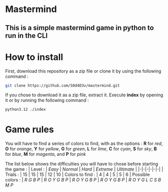 # Mastermind
## This is a simple mastermind game in python to run in the CLI

# How to install
First, download this repository as a zip file or clone it by using the following command :
```sh
git clone https://github.com/S0d4D3v/mastermind.git
```
If you chose to download it as a zip file, extract it.
Execute **index** by opening it or by running the following command :
```sh
python3.12 ./index
```

# Game rules
You will have to find a series of colors to find, with as the options :
**R** for *red*, 
**O** for *orange*, 
**Y** for *yellow*, 
**G** for *green*,
**L** for *lime*, 
**C** for *cyan*, 
**S** for *sky*, 
**B** for *blue*,
**M** for *magenta*,
and **P** for *pink*

The list below shows the difficulties you will have to chose before starting the game :
| Level : | *Easy* | *Normal* | *Hard* | *Extreme* | *Ultimate* |
|-|-|-|-|-|-|
| Trials : | 15 | 15 | 15 | 12 | 10
| Colors to find : | 4 | 4 | 5 | 5 | 6
| Possible colors : | *R G B P* | *R O Y G B P* | *R O Y G B P* | *R O Y G B P* | *R O Y G L C S B M P* 